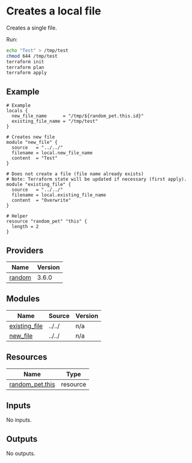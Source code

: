 # Creates a local file

Creates a single file.

Run:

```bash
echo "Test" > /tmp/test
chmod 644 /tmp/test
terraform init
terraform plan
terraform apply
```

## Example

<!-- BEGIN_TF_DOCS -->

```hcl
# Example
locals {
  new_file_name      = "/tmp/${random_pet.this.id}"
  existing_file_name = "/tmp/test"
}

# Creates new file
module "new_file" {
  source   = "../../"
  filename = local.new_file_name
  content  = "Test"
}

# Does not create a file (file name already exists)
# Note: Terraform state will be updated if necessary (first apply).
module "existing_file" {
  source   = "../../"
  filename = local.existing_file_name
  content  = "Overwrite"
}

# Helper
resource "random_pet" "this" {
  length = 2
}
```

## Providers

| Name | Version |
|------|---------|
| <a name="provider_random"></a> [random](#provider\_random) | 3.6.0 |

## Modules

| Name | Source | Version |
|------|--------|---------|
| <a name="module_existing_file"></a> [existing\_file](#module\_existing\_file) | ../../ | n/a |
| <a name="module_new_file"></a> [new\_file](#module\_new\_file) | ../../ | n/a |

## Resources

| Name | Type |
|------|------|
| [random_pet.this](https://registry.terraform.io/providers/hashicorp/random/latest/docs/resources/pet) | resource |

## Inputs

No inputs.

## Outputs

No outputs.
<!-- END_TF_DOCS -->
